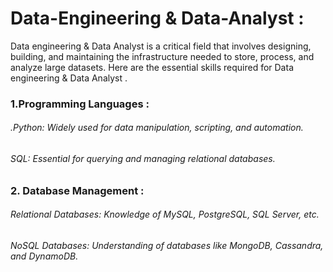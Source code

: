 # Data-Engineering & Data-Analyst :
Data engineering & Data Analyst is a critical field that involves designing, building, and maintaining the infrastructure needed to store, process, and analyze large datasets. Here are the essential skills required for Data engineering & Data Analyst .

<h3>1.Programming Languages : </h3> 
<h6>.Python: Widely used for data manipulation, scripting, and automation.<h6>
<h6>SQL: Essential for querying and managing relational databases.<h6>
<h3>2. Database Management : </h3>
<h6>Relational Databases: Knowledge of MySQL, PostgreSQL, SQL Server, etc.<h6>
<h6>NoSQL Databases: Understanding of databases like MongoDB, Cassandra, and DynamoDB.<h6>
